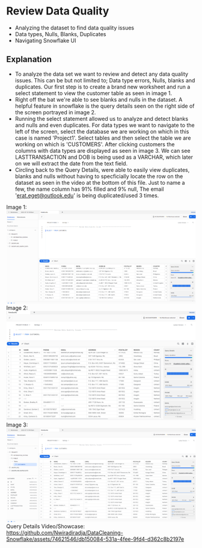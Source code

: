 # Review Data Quality
* Analyzing the dataset to find data quality issues
* Data types, Nulls, Blanks, Duplicates
* Navigating Snowflake UI

## Explanation
* To analyze the data set we want to review and detect any data quality issues. This can be but not limited to; Data type errors, Nulls, blanks and duplicates. Our first step is to create a brand new worksheet and run a select statement to view the customer table as seen in image 1.
* Right off the bat we're able to see blanks and nulls in the dataset. A helpful feature in snowflake is the query details seen on the right side of the screen portrayed in image 2.
* Running the select statement allowed us to analyze and detect blanks and nulls and even duplicates. For data types we want to navigate to the left of the screen, select the database we are working on which in this case is named 'Project1'. Select tables and then select the table we are working on which is 'CUSTOMERS'. After clicking customers the columns with data types are displayed as seen in image 3. We can see LASTTRANSACTION and DOB is being used as a VARCHAR, which later on we will extract the date from the text field.
* Circling back to the Query Details, were able to easily view duplicates, blanks and nulls without having to specficially locate the row on the dataset as seen in the video at the bottom of this file. Just to name a few, the name column has 91% filled and 9% null, The email 'erat.eget@outlook.edu' is being duplicated/used 3 times.

Image 1:
![](https://github.com/Nwiradiradja/DataCleaning-Snowflake/blob/main/Review_Data_Quality/Review1.png?raw=true)
Image 2:
![](https://github.com/Nwiradiradja/DataCleaning-Snowflake/blob/main/Review_Data_Quality/Review2.png?raw=true)
Image 3:
![](https://github.com/Nwiradiradja/DataCleaning-Snowflake/blob/main/Review_Data_Quality/Review3.png?raw=true)
Query Details Video/Showcase:
https://github.com/Nwiradiradja/DataCleaning-Snowflake/assets/74621546/db150084-531a-4fee-9fd4-d362c8b2197e

